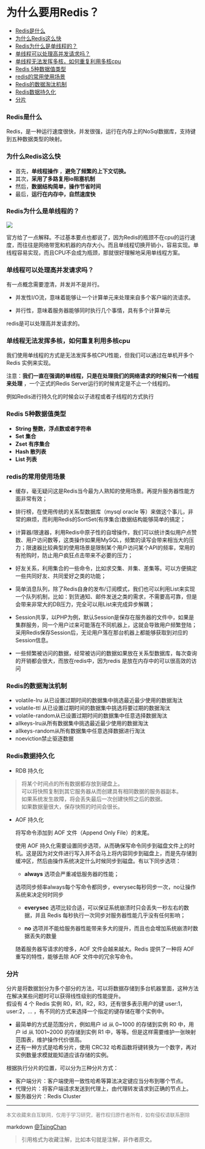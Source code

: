为什么要用Redis？
============================

- [Redis是什么](#redis是什么)
- [为什么Redis这么快](#为什么redis这么快)
- [Redis为什么是单线程的？](#redis为什么是单线程的)
- [单线程可以处理高并发请求吗？](#单线程可以处理高并发请求吗)
- [单线程无法发挥多核，如何重复利用多核cpu](#单线程无法发挥多核如何重复利用多核cpu)
- [Redis 5种数据值类型](#redis-5种数据值类型)
- [redis的常用使用场景](#redis的常用使用场景)
- [Redis的数据淘汰机制](#redis的数据淘汰机制)
- [Redis数据持久化](#redis数据持久化)
- [分片](#分片)


### Redis是什么

Redis，是一种运行速度很快，并发很强，运行在内存上的NoSql数据库，支持键到五种数据类型的映射。

### 为什么Redis这么快

- 首先，**单线程操作** ，**避免了频繁的上下文切换。**   
- 其次，**采用了多路复用io阻塞机制**   
- 然后，**数据结构简单，操作节省时间**   
- 最后，**运行在内存中，自然速度快**

### Redis为什么是单线程的？

![](https://pic2.zhimg.com/v2-581ac1ca10563013cd625ac602f33e79_b.jpg)

官方给了一点解释。不过基本要点也都说了，因为Redis的瓶颈不在cpu的运行速度，而往往是网络带宽和机器的内存大小。而且单线程切换开销小，容易实现。单线程容易实现，而且CPU不会成为瓶颈，那就很好理解地采用单线程方案。


### 单线程可以处理高并发请求吗？

有一点概念需要澄清，并发并不是并行。  

- 并发性I/O流，意味着能够让一个计算单元来处理来自多个客户端的流请求。

- 并行性，意味着服务器能够同时执行几个事情，具有多个计算单元

redis是可以处理高并发请求的。


### 单线程无法发挥多核，如何重复利用多核cpu

我们使用单线程的方式是无法发挥多核CPU性能，但我们可以通过在单机开多个Redis 实例来实现。

注意：**我们一直在强调的单线程，只是在处理我们的网络请求的时候只有一个线程来处理** ，一个正式的Redis Server运行的时候肯定是不止一个线程的。

例如Redis进行持久化的时候会以子进程或者子线程的方式执行

### Redis 5种数据值类型

- **String 整数，浮点数或者字符串**   
- **Set 集合**   
- **Zset 有序集合**   
- **Hash 散列表**   
- **List 列表**


### redis的常用使用场景


- 缓存，毫无疑问这是Redis当今最为人熟知的使用场景。再提升服务器性能方面非常有效；

- 排行榜，在使用传统的关系型数据库（mysql oracle 等）来做这个事儿，非常的麻烦，而利用Redis的SortSet(有序集合)数据结构能够简单的搞定；

- 计算器/限速器，利用Redis中原子性的自增操作，我们可以统计类似用户点赞数、用户访问数等，这类操作如果用MySQL，频繁的读写会带来相当大的压力；限速器比较典型的使用场景是限制某个用户访问某个API的频率，常用的有抢购时，防止用户疯狂点击带来不必要的压力；

- 好友关系，利用集合的一些命令，比如求交集、并集、差集等。可以方便搞定一些共同好友、共同爱好之类的功能；

- 简单消息队列，除了Redis自身的发布/订阅模式，我们也可以利用List来实现一个队列机制，比如：到货通知、邮件发送之类的需求，不需要高可靠，但是会带来非常大的DB压力，完全可以用List来完成异步解耦；

- Session共享，以PHP为例，默认Session是保存在服务器的文件中，如果是集群服务，同一个用户过来可能落在不同机器上，这就会导致用户频繁登陆；采用Redis保存Session后，无论用户落在那台机器上都能够获取到对应的Session信息。

- 一些频繁被访问的数据，经常被访问的数据如果放在关系型数据库，每次查询的开销都会很大，而放在redis中，因为redis 是放在内存中的可以很高效的访问


### Redis的数据淘汰机制

- volatile-lru 从已设置过期时间的数据集中挑选最近最少使用的数据淘汰  
- volatile-ttl 从已设置过期时间的数据集中挑选将要过期的数据淘汰  
- volatile-random从已设置过期时间的数据集中任意选择数据淘汰  
- allkeys-lru从所有数据集中挑选最近最少使用的数据淘汰  
- allkeys-random从所有数据集中任意选择数据进行淘汰  
- noeviction禁止驱逐数据

### Redis数据持久化

- RDB 持久化

> 将某个时间点的所有数据都存放到硬盘上。  
> 可以将快照复制到其它服务器从而创建具有相同数据的服务器副本。  
> 如果系统发生故障，将会丢失最后一次创建快照之后的数据。  
> 如果数据量很大，保存快照的时间会很长。  

- AOF 持久化

    将写命令添加到 AOF 文件（Append Only File）的末尾。

    使用 AOF 持久化需要设置同步选项，从而确保写命令同步到磁盘文件上的时机。这是因为对文件进行写入并不会马上将内容同步到磁盘上，而是先存储到缓冲区，然后由操作系统决定什么时候同步到磁盘。有以下同步选项：  
    
    - **always** 选项会严重减低服务器的性能；  

    选项同步频率always每个写命令都同步，everysec每秒同步一次，no让操作系统来决定何时同步  

    - **everysec**  选项比较合适，可以保证系统崩溃时只会丢失一秒左右的数据，并且 Redis 每秒执行一次同步对服务器性能几乎没有任何影响；  

    - **no** 选项并不能给服务器性能带来多大的提升，而且也会增加系统崩溃时数据丢失的数量  

    随着服务器写请求的增多，AOF 文件会越来越大。Redis 提供了一种将 AOF 重写的特性，能够去除 AOF 文件中的冗余写命令。


### 分片

分片是将数据划分为多个部分的方法，可以将数据存储到多台机器里面，这种方法在解决某些问题时可以获得线性级别的性能提升。  
假设有 4 个 Redis 实例 R0，R1，R2，R3，还有很多表示用户的键 user:1，user:2，... ，有不同的方式来选择一个指定的键存储在哪个实例中。  

- 最简单的方式是范围分片，例如用户 id 从 0~1000 的存储到实例 R0 中，用户 id 从 1001~2000 的存储到实例 R1 中，等等。但是这样需要维护一张映射范围表，维护操作代价很高。  
- 还有一种方式是哈希分片，使用 CRC32 哈希函数将键转换为一个数字，再对实例数量求模就能知道应该存储的实例。  


根据执行分片的位置，可以分为三种分片方式：  

- 客户端分片：客户端使用一致性哈希等算法决定键应当分布到哪个节点。  
- 代理分片：将客户端请求发送到代理上，由代理转发请求到正确的节点上。  
- 服务器分片：Redis Cluster



----
<font size=2 color='grey'>本文收藏来自互联网，仅用于学习研究，著作权归原作者所有，如有侵权请联系删除</font>

markdown [@TsingChan](http://www.9ong.com/) 

> 引用格式为收藏注解，比如本句就是注解，非作者原文。
